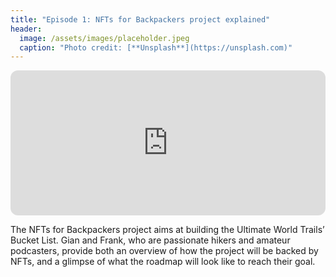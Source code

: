 ```yaml
---
title: "Episode 1: NFTs for Backpackers project explained"
header:
  image: /assets/images/placeholder.jpeg
  caption: "Photo credit: [**Unsplash**](https://unsplash.com)"
---
```


<p></p>

<iframe style="border-radius:12px" src="https://open.spotify.com/embed/episode/3Vf8EFmf5z03m9mISgaW0h?utm_source=generator" width="100%" height="232" frameBorder="0" allowfullscreen="" allow="autoplay; clipboard-write; encrypted-media; fullscreen; picture-in-picture"></iframe>

<p></p>

The NFTs for Backpackers project aims at building the Ultimate World Trails’ Bucket List. Gian and Frank, who are passionate hikers and amateur podcasters, provide both an overview of how the project will be backed by NFTs, and a glimpse of what the roadmap will look like to reach their goal.
